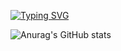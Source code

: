 <a href="https://git.io/typing-svg"><img src="https://readme-typing-svg.herokuapp.com?font=Fira+Code&size=21&pause=1000&center=true&width=435&lines=Hello!+I'm+Adam+Pielak." alt="Typing SVG" /></a>


![Anurag's GitHub stats](https://github-readme-stats.vercel.app/api?username=adampielak&show_icons=true&theme=dracula)
